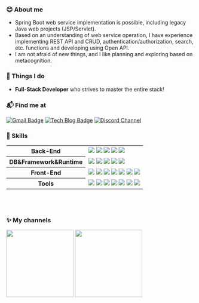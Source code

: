 ### 😊 About me 
- Spring Boot web service implementation is possible, including legacy Java web projects (JSP/Servlet).
- Based on an understanding of web service operation, I have experience implementing REST API and CRUD, authentication/authorization, search, etc. functions and developing using Open API.
- I am not afraid of new things, and I like planning and exploring based on metacognition.

### 🚀 Things I do

- **Full-Stack Developer** who strives to master the entire stack!

### 📬 Find me at

[![Gmail Badge](https://img.shields.io/badge/-Gmail-d14836?style=flat&logo=Gmail&logoColor=white&link=mailto:zhzhwm@gmail.com)](mailto:zhzhwm@gmail.com)
[![Tech Blog Badge](http://img.shields.io/badge/-Tech%20blog-black?style=flat&logo=tistory&link=https://dnwndus.tistory.com/)](https://dnwndus.tistory.com/) 
[![Discord Channel](http://img.shields.io/badge/-Discord%20Channel-blue?style=flat&logo=discord&link=https://github.com/Wjyuy/Chal-Ga-Bot)](https://github.com/Wjyuy/Chal-Ga-Bot/)


### 🔧 Skills

  <table>
    <tr>
      <th>
        Back-End
      </th>
      <td>
        <img src="https://img.shields.io/badge/Java-000000?style=flat-square&logoColor=white" />
        <img src="https://img.shields.io/badge/Spring-6dd33f?style=flat-square&logoColor=white" />
        <img src="https://img.shields.io/badge/SpringBoot-6dd33f?style=flat-square&logoColor=white" />
        <img src="https://img.shields.io/badge/MyBatis-b61a20?style=flat-square&logoColor=white" />
        <img src="https://img.shields.io/badge/Python-3776AB?style=flat-square&logoColor=white" />
      </td>
    </tr>
    <tr>
      <th>
        DB&Framework&Runtime	
      </th>
      <td>
        <img src="https://img.shields.io/badge/Oracle-f80000?style=flat-square&logoColor=white" />
        <img src="https://img.shields.io/badge/MySQL-4479a1?style=flat-square&logoColor=white" />
        <img src="https://img.shields.io/badge/postgresql-003545?style=flat-square&logoColor=white" />
        <img src="https://img.shields.io/badge/nextjs-003545?style=flat-square&logoColor=white" />
        <img src="https://img.shields.io/badge/nodejs-003545?style=flat-square&logoColor=white" />
      </td>
    </tr>
    <tr>
      <th>
        Front-End
      </th>
      <td>
        <img src="https://img.shields.io/badge/JSP/Servlet-d3d3d3?style=flat-square&logoColor=black" />
        <img src="https://img.shields.io/badge/React-61dafb?style=flat-square&logoColor=black" />
        <img src="https://img.shields.io/badge/JavaScript-f7df1e?style=flat-square&logoColor=black" />
        <img src="https://img.shields.io/badge/typescript-f7df1e?style=flat-square&logoColor=black" />
        <img src="https://img.shields.io/badge/JQuery-0769AD?style=flat-square&logoColor=black" />
        <img src="https://img.shields.io/badge/Ajax-4e9ece?style=flat-square&logoColor=white" />
        <img src="https://img.shields.io/badge/HTML/CSS-e34f26?style=flat-square&logoColor=white" />
      </td>
     </tr>
     <tr>
      <th>
        Tools
      </th>
      <td>
        <img src="https://img.shields.io/badge/Git-F05032?style=flat-square&logo=Git&logoColor=black" />
        <img src="https://img.shields.io/badge/GitHub-181717?style=flat-square&logo=github&logoColor=white" />
        <img src="https://img.shields.io/badge/VSCode-007acc?style=flat-square&logo=visualstudiocode&logoColor=white" />
        <img src="https://img.shields.io/badge/STS-6dd33f?style=flat-squar&logo=spring&logoColor=black" />
        <img src="https://img.shields.io/badge/Eclipse-2c2255?style=flat-square&logo=eclipseide&logoColor=white" />
        <img src="https://img.shields.io/badge/Slack-4A154B?style=flat-square&logo=slack&logoColor=white" />
        <img src="https://img.shields.io/badge/Notion-ffffff?style=flat-square&logo=notion&logoColor=black" />
      </td>
     </tr>
  </table>
  <br/><br/>

### ✨ My channels

<div align=left >
  <img height=180 src="https://github-readme-stats.vercel.app/api?username=Wjyuy&show_icons=true" />
  <img height=180 src="https://github-readme-stats.vercel.app/api/top-langs/?username=Wjyuy&layout=compact&exclude_repo=python-practice" />
</div>



